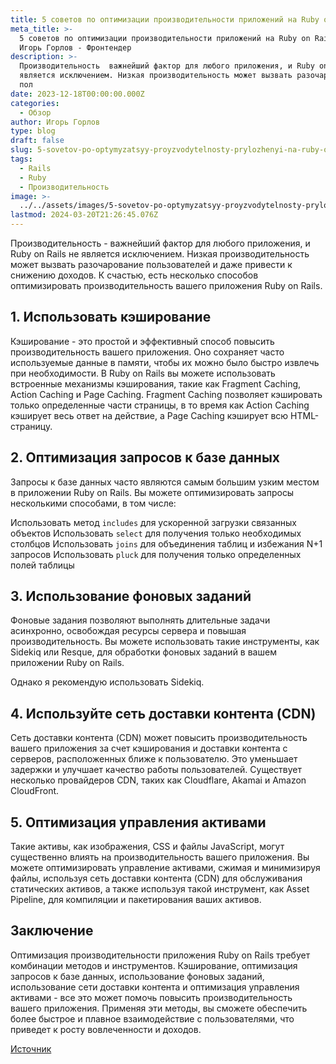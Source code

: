 ```yaml
---
title: 5 советов по оптимизации производительности приложений на Ruby on Rails
meta_title: >-
  5 советов по оптимизации производительности приложений на Ruby on Rails |
  Игорь Горлов - Фронтeндер
description: >-
  Производительность  важнейший фактор для любого приложения, и Ruby on Rails не
  является исключением. Низкая производительность может вызвать разочарование
  пол
date: 2023-12-18T00:00:00.000Z
categories:
  - Обзор
author: Игорь Горлов
type: blog
draft: false
slug: 5-sovetov-po-optymyzatsyy-proyzvodytelnosty-prylozhenyi-na-ruby-on-rails
tags:
  - Rails
  - Ruby
  - Производительность
image: >-
  ../../assets/images/5-sovetov-po-optymyzatsyy-proyzvodytelnosty-prylozhenyi-na-ruby-on-rails-Dec-18-2023.avif
lastmod: 2024-03-20T21:26:45.076Z
---
```


Производительность - важнейший фактор для любого приложения, и Ruby on Rails не является исключением. Низкая производительность может вызвать разочарование пользователей и даже привести к снижению доходов. К счастью, есть несколько способов оптимизировать производительность вашего приложения Ruby on Rails.

## 1. Использовать кэширование

Кэширование - это простой и эффективный способ повысить производительность вашего приложения. Оно сохраняет часто используемые данные в памяти, чтобы их можно было быстро извлечь при необходимости. В Ruby on Rails вы можете использовать встроенные механизмы кэширования, такие как Fragment Caching, Action Caching и Page Caching. Fragment Caching позволяет кэшировать только определенные части страницы, в то время как Action Caching кэширует весь ответ на действие, а Page Caching кэширует всю HTML-страницу.

## 2. Оптимизация запросов к базе данных

Запросы к базе данных часто являются самым большим узким местом в приложении Ruby on Rails. Вы можете оптимизировать запросы несколькими способами, в том числе:

Использовать метод `includes` для ускоренной загрузки связанных объектов Использовать `select` для получения только необходимых столбцов Использовать `joins` для объединения таблиц и избежания N+1 запросов Использовать `pluck` для получения только определенных полей таблицы

## 3. Использование фоновых заданий

Фоновые задания позволяют выполнять длительные задачи асинхронно, освобождая ресурсы сервера и повышая производительность. Вы можете использовать такие инструменты, как Sidekiq или Resque, для обработки фоновых заданий в вашем приложении Ruby on Rails.

Однако я рекомендую использовать Sidekiq.

## 4. Используйте сеть доставки контента (CDN)

Сеть доставки контента (CDN) может повысить производительность вашего приложения за счет кэширования и доставки контента с серверов, расположенных ближе к пользователю. Это уменьшает задержки и улучшает качество работы пользователей. Существует несколько провайдеров CDN, таких как Cloudflare, Akamai и Amazon CloudFront.

## 5. Оптимизация управления активами

Такие активы, как изображения, CSS и файлы JavaScript, могут существенно влиять на производительность вашего приложения. Вы можете оптимизировать управление активами, сжимая и минимизируя файлы, используя сеть доставки контента (CDN) для обслуживания статических активов, а также используя такой инструмент, как Asset Pipeline, для компиляции и пакетирования ваших активов.

## Заключение

Оптимизация производительности приложения Ruby on Rails требует комбинации методов и инструментов. Кэширование, оптимизация запросов к базе данных, использование фоновых заданий, использование сети доставки контента и оптимизация управления активами - все это может помочь повысить производительность вашего приложения. Применяя эти методы, вы сможете обеспечить более быстрое и плавное взаимодействие с пользователями, что приведет к росту вовлеченности и доходов.

[Источник](https://dev.to/ahmadraza/5-tips-to-optimize-your-ruby-on-rails-apps-performance-248a)
